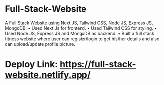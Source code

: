 # Full-Stack-Website

A Full Stack Website using Next JS, Tailwind CSS, Node JS, Express JS, MongoDB.
• Used Next Js for frontend.
• Used Tailwind CSS for styling.
• Used Node JS, Express JS and MongoDB as backend.
• Built a full stack fitness website where user can register/login to get his/her details and also can upload/update profile picture.

# Deploy Link: https://full-stack-website.netlify.app/
